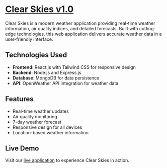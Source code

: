 
# [Clear Skies v1.0](https://clear-skies-production.up.railway.app/)


Clear Skies is a modern weather application providing real-time weather information, air quality indices, and detailed forecasts. Built with cutting-edge technologies, this web application delivers accurate weather data in a user-friendly interface.

## Technologies Used

- **Frontend**: React.js with Tailwind CSS for responsive design
- **Backend**: Node.js and Express.js
- **Database**: MongoDB for data persistence
- **API**: OpenWeather API integration for weather data

## Features

- Real-time weather updates
- Air quality monitoring
- 7-day weather forecast
- Responsive design for all devices
- Location-based weather information



## Live Demo

Visit our [live application](https://clear-skies-production.up.railway.app/) to experience Clear Skies in action.

